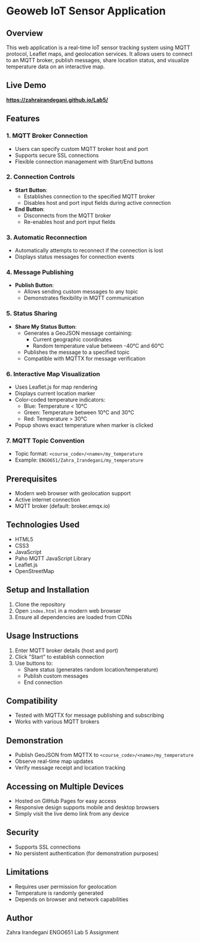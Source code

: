 # Geoweb IoT Sensor Application

## Overview
This web application is a real-time IoT sensor tracking system using MQTT protocol, Leaflet maps, and geolocation services. It allows users to connect to an MQTT broker, publish messages, share location status, and visualize temperature data on an interactive map.

## Live Demo
**https://zahrairandegani.github.io/Lab5/**

## Features

### 1. MQTT Broker Connection
- Users can specify custom MQTT broker host and port
- Supports secure SSL connections
- Flexible connection management with Start/End buttons

### 2. Connection Controls
- **Start Button**: 
  - Establishes connection to the specified MQTT broker
  - Disables host and port input fields during active connection
- **End Button**: 
  - Disconnects from the MQTT broker
  - Re-enables host and port input fields

### 3. Automatic Reconnection
- Automatically attempts to reconnect if the connection is lost
- Displays status messages for connection events

### 4. Message Publishing
- **Publish Button**:
  - Allows sending custom messages to any topic
  - Demonstrates flexibility in MQTT communication

### 5. Status Sharing
- **Share My Status Button**:
  - Generates a GeoJSON message containing:
    - Current geographic coordinates
    - Random temperature value between -40°C and 60°C
  - Publishes the message to a specified topic
  - Compatible with MQTTX for message verification

### 6. Interactive Map Visualization
- Uses Leaflet.js for map rendering
- Displays current location marker
- Color-coded temperature indicators:
  - Blue: Temperature < 10°C
  - Green: Temperature between 10°C and 30°C
  - Red: Temperature > 30°C
- Popup shows exact temperature when marker is clicked

### 7. MQTT Topic Convention
- Topic format: `<course_code>/<name>/my_temperature`
- Example: `ENGO651/Zahra_Irandegani/my_temperature`

## Prerequisites
- Modern web browser with geolocation support
- Active internet connection
- MQTT broker (default: broker.emqx.io)

## Technologies Used
- HTML5
- CSS3
- JavaScript
- Paho MQTT JavaScript Library
- Leaflet.js
- OpenStreetMap

## Setup and Installation
1. Clone the repository
2. Open `index.html` in a modern web browser
3. Ensure all dependencies are loaded from CDNs

## Usage Instructions
1. Enter MQTT broker details (host and port)
2. Click "Start" to establish connection
3. Use buttons to:
   - Share status (generates random location/temperature)
   - Publish custom messages
   - End connection

## Compatibility
- Tested with MQTTX for message publishing and subscribing
- Works with various MQTT brokers

## Demonstration
- Publish GeoJSON from MQTTX to `<course_code>/<name>/my_temperature`
- Observe real-time map updates
- Verify message receipt and location tracking

## Accessing on Multiple Devices
- Hosted on GitHub Pages for easy access
- Responsive design supports mobile and desktop browsers
- Simply visit the live demo link from any device

## Security
- Supports SSL connections
- No persistent authentication (for demonstration purposes)

## Limitations
- Requires user permission for geolocation
- Temperature is randomly generated
- Depends on browser and network capabilities


## Author
Zahra Irandegani
ENGO651 Lab 5 Assignment